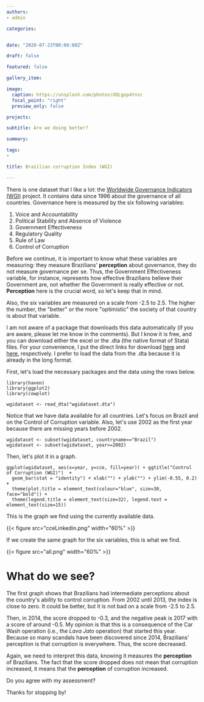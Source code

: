 ```yaml
---
authors:
- admin

categories: 


date: "2020-07-23T00:00:00Z"

draft: false

featured: false

gallery_item:

image:
  caption: https://unsplash.com/photos/dQLgop4tnsc
  focal_point: "right"
  preview_only: false

projects:

subtitle: Are we doing better?

summary: 

tags:
- 

title: Brazilian corruption Index (WGI)

---
```


There is one dataset that I like a lot: the [Worldwide Governance Indicators (WGI)](https://info.worldbank.org/governance/wgi/) project. It contains data since 1996 about the governance of all countries. Governance here is measured by the six following variables:


1. Voice and Accountability
2. Political Stability and Absence of Violence
3. Government Effectiveness
4. Regulatory Quality
5. Rule of Law
6. Control of Corruption

Before we continue, it is important to know what these variables are measuring: they measure Brazilians' **perception** about governance, they do not measure governance per se. Thus, the Government Effectiveness variable, for instance, represents how effective Brazilians believe their Government are, not whether the Government is really effective or not. **Perception** here is the crucial word, so let's keep that in mind. 

Also, the six variables are measured on a scale from -2.5 to 2.5. The higher the number, the "better" or the more "optimistic" the society of that country is about that variable.

I am not aware of a package that downloads this data automatically (if you are aware, please let me know in the comments). But I know it is free, and you can download either the excel or the .dta (the native format of Stata) files. For your convenience, I put the direct links for download [here](https://info.worldbank.org/governance/wgi/Home/downLoadFile?fileName=wgidataset.xlsx) and [here](https://info.worldbank.org/governance/wgi/Home/downLoadFile?fileName=wgidataset_stata.zip), respectively. I prefer to load the data from the .dta because it is already in the long format. 


First, let's load the necessary packages and the data using the rows below.


    library(haven)
    library(ggplot2)
    library(cowplot)

    wgidataset <- read_dta("wgidataset.dta")

Notice that we have data available for all countries. Let's focus on Brazil and on the Control of Corruption variable. Also, let's use 2002 as the first year because there are missing years before 2002. 

    wgidataset <- subset(wgidataset, countryname=="Brazil")
    wgidataset <- subset(wgidataset, year>=2002)


Then, let's plot it in a graph.
    
    ggplot(wgidataset, aes(x=year, y=cce, fill=year)) + ggtitle("Control of Corruption (WGI)")  + 
      geom_bar(stat = "identity") + xlab("") + ylab("") + ylim(-0.55, 0.2) + 
      theme(plot.title = element_text(colour="blue", size=30, face="bold")) +
      theme(legend.title = element_text(size=32), legend.text = element_text(size=15))
      

This is the graph we find using the currently available data.

{{< figure src="cceLinkedin.png"  width="60%" >}}

If we create the same graph for the six variables, this is what we find.

{{< figure src="all.png"  width="60%" >}}


# What do we see?       
                 
The first graph shows that Brazilians had intermediate perceptions about the country's ability to control corruption. From 2002 until 2013, the index is close to zero. It could be better, but it is not bad on a scale from -2.5 to 2.5. 

Then, in 2014, the score dropped to -0.3, and the negative peak is 2017 with a score of around -0.5. My opinion is that this is a consequence of the Car Wash operation (i.e., the _Lava Jato_ operation) that started this year. Because so many scandals have been discovered since 2014, Brazilians' perception is that corruption is everywhere. Thus, the score decreased.


Again, we need to interpret this data, knowing it measures the **perception** of Brazilians. The fact that the score dropped does not mean that corruption increased, it means that the **perception** of corruption increased.

Do you agree with my assessment?

Thanks for stopping by!


